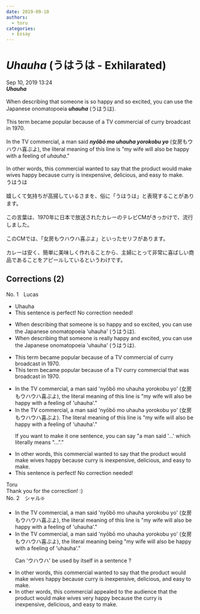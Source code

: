 ```yaml
---
date: 2019-09-10
authors:
  - toru
categories:
  - Essay
---
```


<h1 id="subject_show"><strong><em>Uhauha</strong></em> (うはうは - Exhilarated)</h1>
<div class="date">Sep 10, 2019 13:24</div>
<div id="post"><div id="body_show_ori">
<strong><em>Uhauha</strong></em><br/><br/>When describing that someone is so happy and so excited, you can use the Japanese onomatopoeia <strong><em>uhauha</em></strong> (うはうは).<br/><br/>This term became popular because of a TV commercial of curry broadcast in 1970.<br/><br/>In the TV commercial, a man said <strong><em>nyōbō mo uhauha yorokobu yo</em></strong> (女房もウハウハ喜ぶよ), the literal meaning of this line is "my wife will also be happy with a feeling of <em>uhauha</em>."<br/><br/>In other words, this commercial wanted to say that the product would make wives happy because curry is inexpensive, delicious, and easy to make.
</div></div>

<!-- more -->

<div id="post_ja"><div id="body_show_mo">
うはうは<br/><br/>嬉しくて気持ちが高揚しているさまを、俗に「うはうは」と表現することがあります。<br/><br/>この言葉は、1970年に日本で放送されたカレーのテレビCMがきっかけで、流行しました。<br/><br/>このCMでは、「女房もウハウハ喜ぶよ」といったセリフがあります。<br/><br/>カレーは安く、簡単に美味しく作れることから、主婦にとって非常に喜ばしい商品であることをアピールしているというわけです。
</div></div>

## Corrections (2)
<div id="block"><div class="first_name"> No. 1　<span class="just_name">Lucas</span></div><div id="block2">
<ul class="correction_field">
<li class="incorrect">Uhauha</li>
<li class="corrected perfect">This sentence is perfect! No correction needed!</li>
</ul>
<ul class="correction_field">
<li class="incorrect">When describing that someone is so happy and so excited, you can use the Japanese onomatopoeia 'uhauha' (うはうは).</li>
<li class="corrected correct">
When describing that someone is <span class="f_blue">really</span> happy and excited, you can use the Japanese onomatopoeia 'uhauha' (うはうは).
</li>
</ul>
<ul class="correction_field">
<li class="incorrect">This term became popular because of a TV commercial of curry broadcast in 1970.</li>
<li class="corrected correct">
This term became popular because of a TV curry commercial <span class="f_blue">that was</span> broadcast in 1970.
</li>
</ul>
<ul class="correction_field">
<li class="incorrect">In the TV commercial, a man said 'nyōbō mo uhauha yorokobu yo' (女房もウハウハ喜ぶよ), the literal meaning of this line is "my wife will also be happy with a feeling of 'uhauha'."</li>
<li class="corrected correct">
In the TV commercial, a man said 'nyōbō mo uhauha yorokobu yo' (女房もウハウハ喜ぶよ). The literal meaning of this line is "my wife will also be happy with a feeling of 'uhauha'."
<p class="correction_comment">If you want to make it one sentence, you can say "a man said '...' which literally means "..."."</p>
</li>
</ul>
<ul class="correction_field">
<li class="incorrect">In other words, this commercial wanted to say that the product would make wives happy because curry is inexpensive, delicious, and easy to make.</li>
<li class="corrected perfect">This sentence is perfect! No correction needed!</li>
</ul>
</div><div class="name"><span class="just_name">Toru</span><br>
Thank you for the correction! :)
</div>
</div>
<div id="block"><div class="first_name"> No. 2　<span class="just_name">シャル❇️</span></div><div id="block2">
<ul class="correction_field">
<li class="incorrect">In the TV commercial, a man said 'nyōbō mo uhauha yorokobu yo' (女房もウハウハ喜ぶよ), the literal meaning of this line is "my wife will also be happy with a feeling of 'uhauha'."</li>
<li class="corrected correct">
In the TV commercial, a man said 'nyōbō mo uhauha yorokobu yo' (女房もウハウハ喜ぶよ), the literal meaning being "my wife will also be happy with a feeling of 'uhauha'."
<p class="correction_comment">Can 'ウハウハ' be used by itself in a sentence ?</p>
</li>
</ul>
<ul class="correction_field">
<li class="incorrect">In other words, this commercial wanted to say that the product would make wives happy because curry is inexpensive, delicious, and easy to make.</li>
<li class="corrected correct">
In other words, this commercial appealed to the audience that the product would make wives very happy because the curry is inexpensive, delicious, and easy to make.
</li>
</ul>
</div></div>
